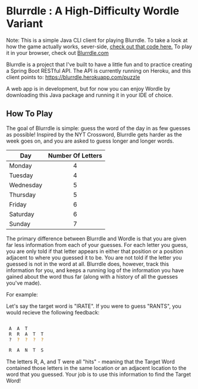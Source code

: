 # Blurrdle : A High-Difficulty Wordle Variant

Note: This is a simple Java CLI client for playing Blurrdle. To take a look at how the game actually works, sever-side, [check out that code here.](https://github.com/christopher-capps/blurrdle-client) To play it in your browser, check out [Blurrdle.com](https://blurrdle.com)

Blurrdle is a project that I've built to have a little fun and to practice creating a Spring Boot RESTful API.
The API is currently running on Heroku, and this client points to: https://blurrdle.herokuapp.com/puzzle

A web app is in development, but for now you can enjoy Wordle by downloading this Java package and running it in your IDE of choice.


## How To Play
The goal of Blurrdle is simple: guess the word of the day in as few guesses as possible!
Inspired by the NYT Crossword, Blurrdle gets harder as the week goes on, and you are asked to guess longer and longer words.

| Day           | Number Of Letters |
| ------------- |:-----------------:|
| Monday        | 4                 |
| Tuesday       | 4                 |
| Wednesday     | 5                 |
| Thursday      | 5                 |
| Friday        | 6                 |
| Saturday      | 6                 |
| Sunday        | 7                 |

The primary difference between Blurrdle and Wordle is that you are given far less information from each of your guesses.  For each letter you guess, you are only told if that letter appears in either that position or a position adjacent to where you guessed it to be.  You are not told if the letter you guessed is not in the word at all.  Blurrdle does, however, track this information for you, and keeps a running log of the information you have gained about the word thus far (along with a history of all the guesses you've made).

For example:

Let's say the target word is "IRATE".
If you were to guess "RANTS", you would recieve the following feedback:

```bash

 A  A  T
 R  R  A  T  T
 ?  ?  ?  ?  ?

 R  A  N  T  S
```

The letters R, A, and T were all "hits" - meaning that the Target Word contained those letters in the same location or an adjacent location to the word that you guessed. Your job is to use this information to find the Target Word!
